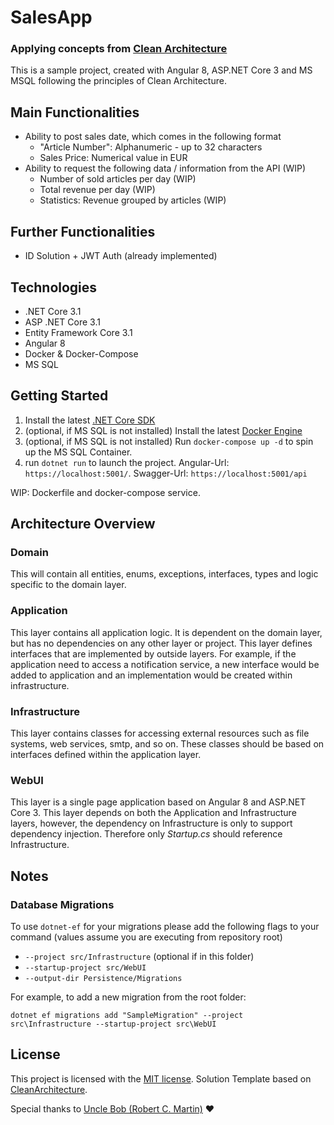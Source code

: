 # SalesApp

### Applying concepts from [Clean Architecture](https://blog.cleancoder.com/uncle-bob/2012/08/13/the-clean-architecture.html)

This is a sample project, created with Angular 8, ASP.NET Core 3 and MS MSQL following the principles of Clean Architecture.

## Main Functionalities
* Ability to post sales date, which comes in the following format
  - "Article Number": Alphanumeric - up to 32 characters
  - Sales Price: Numerical value in EUR
* Ability to request the following data / information from the API (WIP)
  - Number of sold articles per day (WIP)
  - Total revenue per day (WIP)
  - Statistics: Revenue grouped by articles (WIP)
  
## Further Functionalities
* ID Solution + JWT Auth (already implemented)

## Technologies
* .NET Core 3.1
* ASP .NET Core 3.1
* Entity Framework Core 3.1
* Angular 8
* Docker & Docker-Compose
* MS SQL

## Getting Started

1. Install the latest [.NET Core SDK](https://dotnet.microsoft.com/download)
2. (optional, if MS SQL is not installed) Install the latest [Docker Engine](https://www.docker.com/get-started)
3. (optional, if MS SQL is not installed) Run `docker-compose up -d` to spin up the MS SQL Container.
5.  run `dotnet run` to launch the project. Angular-Url: `https://localhost:5001/`. Swagger-Url: `https://localhost:5001/api`

WIP: Dockerfile and docker-compose service.
## Architecture Overview

### Domain

This will contain all entities, enums, exceptions, interfaces, types and logic specific to the domain layer.


### Application

This layer contains all application logic. It is dependent on the domain layer, but has no dependencies on any other layer or project. This layer defines interfaces that are implemented by outside layers. For example, if the application need to access a notification service, a new interface would be added to application and an implementation would be created within infrastructure.


### Infrastructure

This layer contains classes for accessing external resources such as file systems, web services, smtp, and so on. These classes should be based on interfaces defined within the application layer.

### WebUI

This layer is a single page application based on Angular 8 and ASP.NET Core 3. This layer depends on both the Application and Infrastructure layers, however, the dependency on Infrastructure is only to support dependency injection. Therefore only *Startup.cs* should reference Infrastructure.

## Notes

### Database Migrations

To use `dotnet-ef` for your migrations please add the following flags to your command (values assume you are executing from repository root)

- `--project src/Infrastructure` (optional if in this folder)
- `--startup-project src/WebUI`
- `--output-dir Persistence/Migrations`

For example, to add a new migration from the root folder:

 `dotnet ef migrations add "SampleMigration" --project src\Infrastructure --startup-project src\WebUI`

## License

This project is licensed with the [MIT license](LICENSE).
Solution Template based on [CleanArchitecture](https://github.com/jasontaylordev/CleanArchitecture).

Special thanks to [Uncle Bob (Robert C. Martin)](https://blog.cleancoder.com/) ❤️ 